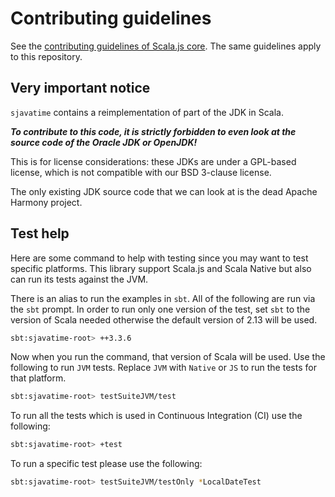 # Contributing guidelines

See the [contributing guidelines of Scala.js core](https://github.com/scala-js/scala-js/blob/master/CONTRIBUTING.md).
The same guidelines apply to this repository.

## Very important notice

`sjavatime` contains a reimplementation of part of the JDK in Scala.

***To contribute to this code, it is strictly forbidden to even look at the source code of the Oracle JDK or OpenJDK!***

This is for license considerations: these JDKs are under a GPL-based license, which is not compatible with our BSD 3-clause license.

The only existing JDK source code that we can look at is the dead Apache Harmony project.

## Test help

Here are some command to help with testing since you may want to test specific platforms. This library support Scala.js and Scala Native but also can run its tests against the JVM.

There is an alias to run the examples in `sbt`. All of the following are run via the `sbt` prompt. In order to run only one version of the test, set `sbt` to the version of Scala needed otherwise the default version of 2.13 will be used.

```sh
sbt:sjavatime-root> ++3.3.6
```

Now when you run the command, that version of Scala will be used. Use the following to run `JVM` tests. Replace `JVM` with `Native` or `JS` to run the tests for that platform.

```sh
sbt:sjavatime-root> testSuiteJVM/test
```

To run all the tests which is used in Continuous Integration (CI) use the following:

```sh
sbt:sjavatime-root> +test
```

To run a specific test please use the following:

```sh
sbt:sjavatime-root> testSuiteJVM/testOnly *LocalDateTest
```
